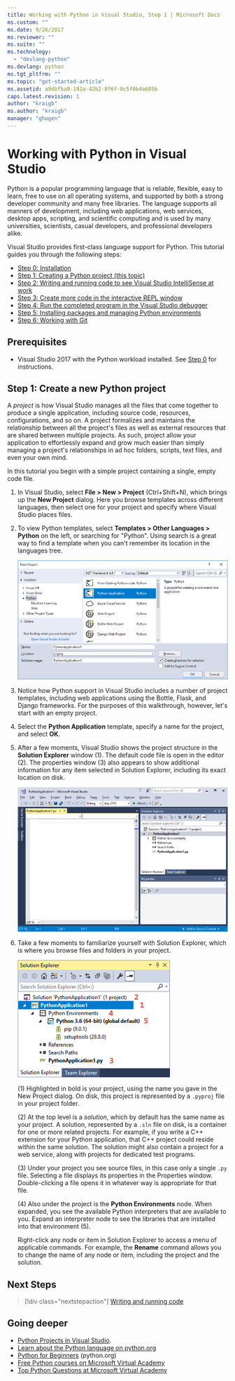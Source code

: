 ```yaml
---
title: Working with Python in Visual Studio, Step 1 | Microsoft Docs
ms.custom: ""
ms.date: 9/26/2017
ms.reviewer: ""
ms.suite: ""
ms.technology: 
  - "devlang-python"
ms.devlang: python
ms.tgt_pltfrm: ""
ms.topic: "get-started-article"
ms.assetid: a9dbfba9-192a-42b2-8f6f-0c5f0b4a605b
caps.latest.revision: 1
author: "kraigb"
ms.author: "kraigb"
manager: "ghogen"
---
```


# Working with Python in Visual Studio

Python is a popular programming language that is reliable, flexible, easy to learn, free to use on all operating systems, and supported by both a strong developer community and many free libraries. The language supports all manners of development, including web applications, web services, desktop apps, scripting, and scientific computing and is used by many universities, scientists, casual developers, and professional developers alike.

Visual Studio provides first-class language support for Python. This tutorial guides you through the following steps:

- [Step 0: Installation](vs-tutorial-01-00.md)
- [Step 1: Creating a Python project (this topic)](#step-1-create-a-new-python-project)
- [Step 2: Writing and running code to see Visual Studio IntelliSense at work](vs-tutorial-01-02.md)
- [Step 3: Create more code in the interactive REPL window](vs-tutorial-01-03.md)
- [Step 4: Run the completed program in the Visual Studio debugger](vs-tutorial-01-04.md)
- [Step 5: Installing packages and managing Python environments](vs-tutorial-01-05.md)
- [Step 6: Working with Git](vs-tutorial-01-06.md)

## Prerequisites

- Visual Studio 2017 with the Python workload installed. See [Step 0](vs-tutorial-01-00.md) for instructions.

## Step 1: Create a new Python project

A *project* is how Visual Studio manages all the files that come together to produce a single application, including source code, resources, configurations, and so on. A project formalizes and maintains the relationship between all the project's files as well as external resources that are shared between multiple projects. As such, project allow your application to effortlessly expand and grow much easier than simply managing a project's relationships in ad hoc folders, scripts, text files, and even your own mind.

In this tutorial you begin with a simple project containing a single, empty code file.

1. In Visual Studio, select **File > New > Project** (Ctrl+Shift+N), which brings up the **New Project** dialog. Here you browse templates across different languages, then select one for your project and specify where Visual Studio places files.

1. To view Python templates, select **Templates > Other Languages > Python** on the left, or searching for "Python". Using search is a great way to find a template when you can't remember its location in the languages tree.

    ![New project dialog with Python projects shown](media/vs-getting-started-python-01-new-project.png)

1. Notice how Python support in Visual Studio includes a number of project templates, including web applications using the Bottle, Flask, and Django frameworks. For the purposes of this walkthrough, however, let's start with an empty project. 

1. Select the **Python Application** template, specify a name for the project, and select **OK**. 

1. After a few moments, Visual Studio shows the project structure in the **Solution Explorer** window (1). The default code file is open in the editor (2). The properties window (3) also appears to show additional information for any item selected in Solution Explorer, including its exact location on disk.
 
    ![Solution Explorer with a Python project](media/vs-getting-started-python-02-windows.png)
 
1. Take a few moments to familiarize yourself with Solution Explorer, which is where you browse files and folders in your project.
    
    ![Solution Explorer expanded to show various features](media/vs-getting-started-python-03-solution-explorer.png)

    (1) Highlighted in bold is your project, using the name you gave in the New Project dialog. On disk, this project is represented by a `.pyproj` file in your project folder.

    (2) At the top level is a *solution*, which by default has the same name as your project. A solution, represented by a `.sln` file on disk, is a container for one or more related projects. For example, if you write a C++ extension for your Python application, that C++ project could reside within the same solution. The solution might also contain a project for a web service, along with projects for dedicated test programs. 

    (3) Under your project you see source files, in this case only a single `.py` file. Selecting a file displays its properties in the Properties window. Double-clicking a file opens it in whatever way is appropriate for that file.

    (4) Also under the project is the **Python Environments** node. When expanded, you see the available Python interpreters that are available to you. Expand an interpreter node to see the libraries that are installed into that environment (5).

    Right-click any node or item in Solution Explorer to access a menu of applicable commands. For example, the **Rename** command allows you to change the name of any node or item, including the project and the solution.
    
## Next Steps

> [!div class="nextstepaction"]
> [Writing and running code](vs-tutorial-01-02.md)

## Going deeper

- [Python Projects in Visual Studio](python-projects.md).
- [Learn about the Python language on python.org](https://www.python.org)
- [Python for Beginners](https://www.python.org/about/gettingstarted/) (python.org)
- [Free Python courses on Microsoft Virtual Academy](https://mva.microsoft.com/search/SearchResults.aspx#!q=python)
- [Top Python Questions at Microsoft Virtual Academy](https://aka.ms/mva-top-python-questions)
